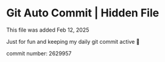 # Git Auto Commit | Hidden File

This file was added Feb 12, 2025

Just for fun and keeping my daily git commit active 🤪

commit number: 2629957
